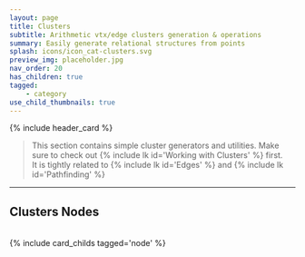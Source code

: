 ```yaml
---
layout: page
title: Clusters
subtitle: Arithmetic vtx/edge clusters generation & operations
summary: Easily generate relational structures from points
splash: icons/icon_cat-clusters.svg
preview_img: placeholder.jpg
nav_order: 20
has_children: true
tagged:
    - category
use_child_thumbnails: true
---
```


{% include header_card %}

> This section contains simple cluster generators and utilities. Make sure to check out {% include lk id='Working with Clusters' %} first.  
> It is tightly related to {% include lk id='Edges' %} and {% include lk id='Pathfinding' %}

---
## Clusters Nodes
<br>
{% include card_childs tagged='node' %}